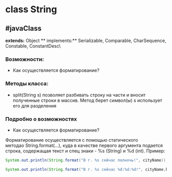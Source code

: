 # class String
#javaClass
---

>

**extends:** Object
** implements:** Serializable, Comparable<String>, CharSequence, Constable, ConstantDesc\
	
### Возможности:
- Как осуществляется форматирование?

### Методы класса:
- split(String s) позволяет разбивать строку на части и вносит полученные строки в массив. Метод берет символ(ы) s использует его для разделения

### Подробно о возможностях
- Как осуществляется форматирование?

Форматирование осуществляется с помощью статического методао String.format(…), куда в качестве первого аргумента подается строка, содержащая текст и спец знаки - %s (String) и %d (int). Пример:

```java
System.out.println(String.format("В г. %s сейчас полночь!", cityName));

System.out.println(String.format("В г. %s сейчас %d:%d:%d!", cityName,hours,minutes,seconds));
```